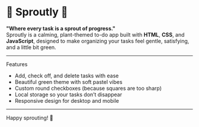 # 🌱 Sproutly 🌱

**"Where every task is a sprout of progress."**  
Sproutly is a calming, plant-themed to-do app built with **HTML**, **CSS**, and **JavaScript**, designed to make organizing your tasks feel gentle, satisfying, and a little bit green.

---

Features

- Add, check off, and delete tasks with ease
- Beautiful green theme with soft pastel vibes
- Custom round checkboxes (because squares are too sharp)
- Local storage so your tasks don’t disappear
- Responsive design for desktop and mobile

---

Happy sprouting! 🌱
